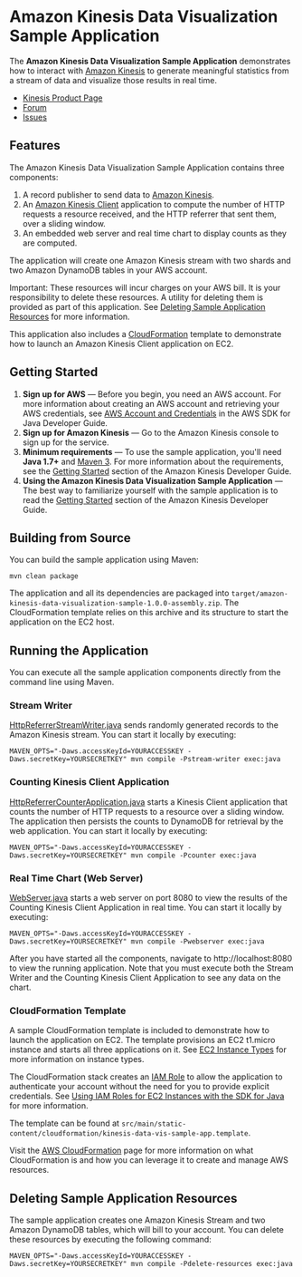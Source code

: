 # Amazon Kinesis Data Visualization Sample Application

The **Amazon Kinesis Data Visualization Sample Application** demonstrates how to interact with [Amazon Kinesis][kinesis] to generate meaningful statistics from a stream of data and visualize those results in real time. 

* [Kinesis Product Page][kinesis]
* [Forum][kinesis-forum]
* [Issues][issues]

## Features

The Amazon Kinesis Data Visualization Sample Application contains three components:

1. A record publisher to send data to [Amazon Kinesis][kinesis].
1. An [Amazon Kinesis Client][kcl] application to compute the number of HTTP requests a resource received, and the HTTP referrer that sent them, over a sliding window.
1. An embedded web server and real time chart to display counts as they are computed.

The application will create one Amazon Kinesis stream with two shards and two Amazon DynamoDB tables in your AWS account.

Important: These resources will incur charges on your AWS bill. It is your responsibility to delete these resources. A utility for deleting them is provided as part of this application. See [Deleting Sample Application Resources](#deleting-sample-application-resources) for more information.

This application also includes a [CloudFormation][cloudformation] template to demonstrate how to launch an Amazon Kinesis Client application on EC2.

## Getting Started

1. **Sign up for AWS** &mdash; Before you begin, you need an AWS account. For more information about creating an AWS account and retrieving your AWS credentials, see [AWS Account and Credentials][docs-signup] in the AWS SDK for Java Developer Guide.
1. **Sign up for Amazon Kinesis** &mdash; Go to the Amazon Kinesis console to sign up for the service.
1. **Minimum requirements** &mdash; To use the sample application, you'll need **Java 1.7+** and [Maven 3][maven]. For more information about the requirements, see the [Getting Started][kinesis-getting-started] section of the Amazon Kinesis Developer Guide.
1. **Using the Amazon Kinesis Data Visualization Sample Application** &mdash; The best way to familiarize yourself with the sample application is to read the [Getting Started][kinesis-getting-started] section of the Amazon Kinesis Developer Guide.

## Building from Source

You can build the sample application using Maven:

```
mvn clean package
```

The application and all its dependencies are packaged into ```target/amazon-kinesis-data-visualization-sample-1.0.0-assembly.zip```. The CloudFormation template relies on this archive and its structure to start the application on the EC2 host.

## Running the Application

You can execute all the sample application components directly from the command line using Maven.

### Stream Writer

[HttpReferrerStreamWriter.java](src/main/java/com/amazonaws/services/kinesis/samples/datavis/HttpReferrerStreamWriter.java) sends randomly generated records to the Amazon Kinesis stream. You can start it locally by executing:

```MAVEN_OPTS="-Daws.accessKeyId=YOURACCESSKEY -Daws.secretKey=YOURSECRETKEY" mvn compile -Pstream-writer exec:java```

### Counting Kinesis Client Application

[HttpReferrerCounterApplication.java](src/main/java/com/amazonaws/services/kinesis/samples/datavis/HttpReferrerCounterApplication.java) starts a Kinesis Client application that counts the number of HTTP requests to a resource over a sliding window. The application then persists the counts to DynamoDB for retrieval by the web application. You can start it locally by executing:

```MAVEN_OPTS="-Daws.accessKeyId=YOURACCESSKEY -Daws.secretKey=YOURSECRETKEY" mvn compile -Pcounter exec:java```

### Real Time Chart (Web Server)

[WebServer.java](src/main/java/com/amazonaws/services/kinesis/samples/datavis/WebServer.java) starts a web server on port 8080 to view the results of the Counting Kinesis Client Application in real time. You can start it locally by executing:

```MAVEN_OPTS="-Daws.accessKeyId=YOURACCESSKEY -Daws.secretKey=YOURSECRETKEY" mvn compile -Pwebserver exec:java```

After you have started all the components, navigate to http://localhost:8080 to view the running application. Note that you must execute both the Stream Writer and the Counting Kinesis Client Application to see any data on the chart.

### CloudFormation Template

A sample CloudFormation template is included to demonstrate how to launch the application on EC2. The template provisions an EC2 t1.micro instance and starts all three applications on it. See [EC2 Instance Types][ec2-instance-types] for more information on instance types.

The CloudFormation stack creates an [IAM Role][iam-role] to allow the application to authenticate your account without the need for you to provide explicit credentials. See [Using IAM Roles for EC2 Instances with the SDK for Java][iam-roles-java-sdk] for more information.

The template can be found at ```src/main/static-content/cloudformation/kinesis-data-vis-sample-app.template```.

Visit the [AWS CloudFormation][cloudformation] page for more information on what CloudFormation is and how you can leverage it to create and manage AWS resources.

## Deleting Sample Application Resources

The sample application creates one Amazon Kinesis Stream and two Amazon DynamoDB tables, which will bill to your account. You can delete these resources by executing the following command:

```MAVEN_OPTS="-Daws.accessKeyId=YOURACCESSKEY -Daws.secretKey=YOURSECRETKEY" mvn compile -Pdelete-resources exec:java```

[kinesis]: http://aws.amazon.com/kinesis
[kcl]: https://github.com/awslabs/amazon-kinesis-client
[kinesis-forum]: http://developer.amazonwebservices.com/connect/forum.jspa?forumID=169
[issues]: https://github.com/awslabs/amazon-kinesis-data-visualization-sample/issues
[docs-signup]: http://docs.aws.amazon.com/AWSSdkDocsJava/latest/DeveloperGuide/java-dg-setup.html
[kinesis-guide]: http://docs.aws.amazon.com/kinesis/latest/dev/introduction.html
[kinesis-getting-started]: http://docs.aws.amazon.com/kinesis/latest/dev/getting-started.html
[kinesis-guide-begin]: http://docs.aws.amazon.com/kinesis/latest/dev/before-you-begin.html
[kinesis-guide-create]: http://docs.aws.amazon.com/kinesis/latest/dev/step-one-create-stream.html
[kinesis-guide-applications]: http://docs.aws.amazon.com/kinesis/latest/dev/kinesis-record-processor-app.html
[cloudformation]: http://aws.amazon.com/cloudformation
[ec2-instance-types]: http://aws.amazon.com/ec2/instance-types
[iam-role]: http://docs.aws.amazon.com/AWSEC2/latest/UserGuide/iam-roles-for-amazon-ec2.html
[iam-roles-java-sdk]: http://docs.aws.amazon.com/AWSSdkDocsJava/latest/DeveloperGuide/java-dg-roles.html
[maven]: http://maven.apache.org/
